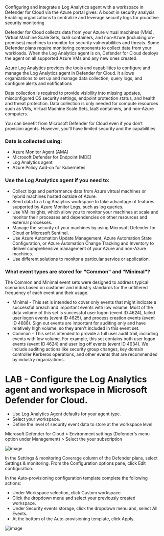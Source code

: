 

Configuring and integrate a Log Analytics agent with a workspace in Defender for Cloud via the Azure portal gives:
A boost in security analysis
Enabling organizations to centralize and leverage security logs for proactive security monitoring

Defender for Cloud collects data from your Azure virtual machines (VMs), Virtual Machine Scale Sets, IaaS containers, and non-Azure (including on-premises) machines to monitor for security vulnerabilities and threats.
Some Defender plans require monitoring components to collect data from your workloads.
When the Log Analytics agent is on, Defender for Cloud deploys the agent on all supported Azure VMs and any new ones created.

Azure Log Analytics provides the tools and capabilities to configure and manage the Log Analytics agent in Defender for Cloud. It allows organizations to set up and manage data collection, query logs, and configure alerts and notifications

Data collection is required to provide visibility into missing updates, misconfigured OS security settings, endpoint protection status, and health and threat protection. 
Data collection is only needed for compute resources such as VMs, Virtual Machine Scale Sets, IaaS containers, and non-Azure computers.

You can benefit from Microsoft Defender for Cloud even if you don’t provision agents. However, you'll have limited security and the capabilities

### Data is collected using:
- Azure Monitor Agent (AMA)
- Microsoft Defender for Endpoint (MDE)
- Log Analytics agent
- Azure Policy Add-on for Kubernetes


### Use the Log Analytics agent if you need to:
- Collect logs and performance data from Azure virtual machines or hybrid machines hosted outside of Azure.
- Send data to a Log Analytics workspace to take advantage of features supported by Azure Monitor Logs, such as log queries.
- Use VM insights, which allow you to monitor your machines at scale and monitor their processes and dependencies on other resources and external processes.
- Manage the security of your machines by using Microsoft Defender for Cloud or Microsoft Sentinel.
- Use Azure Automation Update Management, Azure Automation State Configuration, or Azure Automation Change Tracking and Inventory to deliver comprehensive management of your Azure and non-Azure machines.
- Use different solutions to monitor a particular service or application.

### What event types are stored for "Common" and "Minimal"?
The Common and Minimal event sets were designed to address typical scenarios based on customer and industry standards for the unfiltered frequency of each event and their usage.

- Minimal - This set is intended to cover only events that might indicate a successful breach and important events with low volume. Most of the data volume of this set is successful user logon (event ID 4624), failed user logon events (event ID 4625), and process creation events (event ID 4688). Sign out events are important for auditing only and have relatively high volume, so they aren't included in this event set.
- Common - This set is intended to provide a full user audit trail, including events with low volume. For example, this set contains both user logon events (event ID 4624) and user log off events (event ID 4634). We include auditing actions like security group changes, key domain controller Kerberos operations, and other events that are recommended by industry organizations.


# LAB  -  Configure the Log Analytics agent and workspace in Microsoft Defender for Cloud.

- Use Log Analytics Agent defaults for your agent type.
- Select your workspace.
- Define the level of security event data to store at the workspace level.


Microsoft Defender for Cloud > Environment settings (Defender's menu option under Management) > Select the your subscription

![image](https://github.com/M4gOo/PROJECTS/assets/57456345/f124f80a-dfcc-401e-a392-90a99a46fb71)

In the Settings & monitoring Coverage column of the Defender plans, select Settings & monitoring. From the Configuration options pane, click Edit configuration.

In the Auto-provisioning configuration template complete the following actions:
 - Under Workspace selection, click Custom workspace.
 - Click the dropdown menu and select your previously created workspace.
 - Under Security events storage, click the dropdown menu and, select All Events.
 - At the bottom of the Auto-provisioning template, click Apply.

![image](https://github.com/M4gOo/PROJECTS/assets/57456345/32a29248-144a-43be-a44c-3eb1f973bfb8)



























